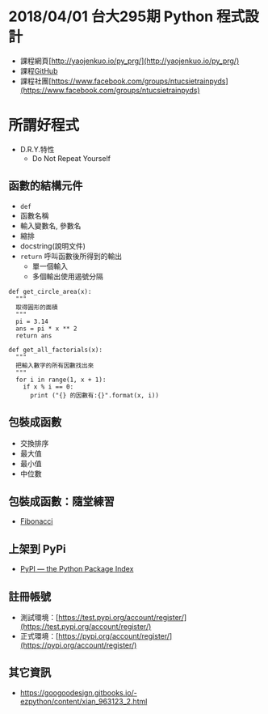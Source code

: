 # 2018/04/01 台大295期 Python 程式設計

- 課程網頁[http://yaojenkuo.io/py_prg/](http://yaojenkuo.io/py_prg/)
- 課程[GitHub](https://github.com/yaojenkuo/py_prg)
- 課程社團[https://www.facebook.com/groups/ntucsietrainpyds](https://www.facebook.com/groups/ntucsietrainpyds)

# 所謂好程式
- D.R.Y.特性
  - Do Not Repeat Yourself

## 函數的結構元件
- `def`
- 函數名稱
- 輸入變數名, 參數名
- 縮排
- docstring(說明文件)
- `return` 呼叫函數後所得到的輸出
  - 單一個輸入
  - 多個輸出使用遏號分隔
```
def get_circle_area(x):
  """
  取得圓形的面積
  """
  pi = 3.14
  ans = pi * x ** 2
  return ans
```

```
def get_all_factorials(x):
  """
  把輸入數字的所有因數找出來
  """
  for i in range(1, x + 1):
    if x % i == 0:
      print ("{} 的因數有:{}".format(x, i))
```

包裝成函數
-----

-   交換排序
-   最大值
-   最小值
-   中位數

包裝成函數：隨堂練習
----------

-   [Fibonacci](https://en.wikipedia.org/wiki/Fibonacci_number)


上架到 PyPi
--------

-   [PyPI — the Python Package Index](https://pypi.python.org/pypi)

註冊帳號
----

-   測試環境：[https://test.pypi.org/account/register/](https://test.pypi.org/account/register/)
-   正式環境：[https://pypi.org/account/register/](https://pypi.org/account/register/)


## 其它資訊
- https://googoodesign.gitbooks.io/-ezpython/content/xian_963123_2.html
